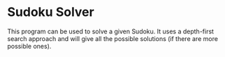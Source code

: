 # Sudoku Solver
This program can be used to solve a given Sudoku. It uses a depth-first search approach and will give all the possible solutions (if there are more possible ones).
